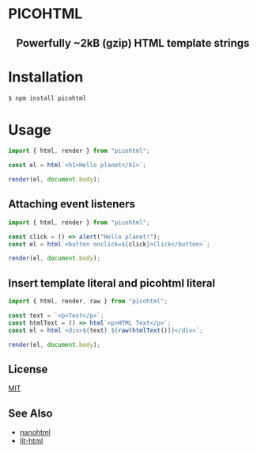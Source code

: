 # PICOHTML

<h2 align="center">Powerfully <b>~2kB (gzip)</b> HTML template strings</h2>

# Installation

```bash
$ npm install picohtml
```

# Usage

```js
import { html, render } from "picohtml";

const el = html`<h1>Hello planet</h1>`;

render(el, document.body);
```

## Attaching event listeners

```js
import { html, render } from "picohtml";

const click = () => alert("Hello planet!");
const el = html`<button onclick=${click}>Click</button>`;

render(el, document.body);
```

## Insert template literal and picohtml literal

```js
import { html, render, raw } from "picohtml";

const text = `<p>Text</p>`;
const htmlText = () => html`<p>HTML Text</p>`;
const el = html`<div>${text} ${raw(htmlText())}</div>`;

render(el, document.body);
```

## License

[MIT](./LICENSE)

## See Also

- [nanohtml](https://github.com/choojs/nanohtml)
- [lit-html](https://github.com/Polymer/lit-html)

